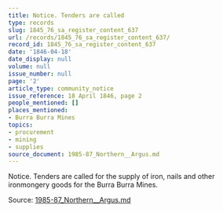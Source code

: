 ```yaml
---
title: Notice. Tenders are called
type: records
slug: 1845_76_sa_register_content_637
url: /records/1845_76_sa_register_content_637/
record_id: 1845_76_sa_register_content_637
date: '1846-04-18'
date_display: null
volume: null
issue_number: null
page: '2'
article_type: community_notice
issue_reference: 18 April 1846, page 2
people_mentioned: []
places_mentioned:
- Burra Burra Mines
topics:
- procurement
- mining
- supplies
source_document: 1985-87_Northern__Argus.md
---
```


Notice.  Tenders are called for the supply of iron, nails and other ironmongery goods for the Burra Burra Mines.

Source: [1985-87_Northern__Argus.md](/downloads/markdown/1985-87_Northern__Argus.md)
